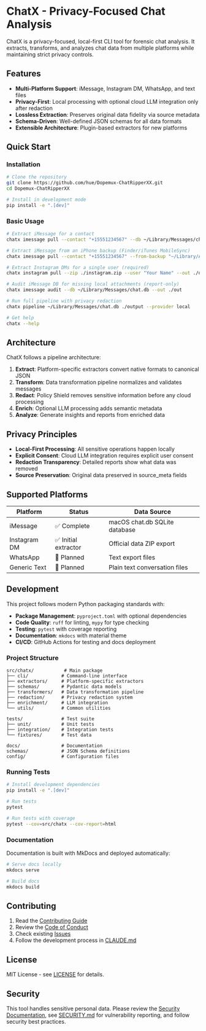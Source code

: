 # ChatX - Privacy-Focused Chat Analysis

ChatX is a privacy-focused, local-first CLI tool for forensic chat analysis. It extracts, transforms, and analyzes chat data from multiple platforms while maintaining strict privacy controls.

## Features

- **Multi-Platform Support**: iMessage, Instagram DM, WhatsApp, and text files
- **Privacy-First**: Local processing with optional cloud LLM integration only after redaction  
- **Lossless Extraction**: Preserves original data fidelity via source metadata
- **Schema-Driven**: Well-defined JSON schemas for all data formats
- **Extensible Architecture**: Plugin-based extractors for new platforms

## Quick Start

### Installation

```bash
# Clone the repository
git clone https://github.com/hue/Dopemux-ChatRipperXX.git
cd Dopemux-ChatRipperXX

# Install in development mode
pip install -e ".[dev]"
```

### Basic Usage

```bash
# Extract iMessage for a contact
chatx imessage pull --contact "+15551234567" --db ~/Library/Messages/chat.db --out ./out

# Extract iMessage from an iPhone backup (Finder/iTunes MobileSync)
chatx imessage pull --contact "+15551234567" --from-backup "~/Library/Application Support/MobileSync/Backup/<UDID>" --out ./out

# Extract Instagram DMs for a single user (required)
chatx instagram pull --zip ./instagram.zip --user "Your Name" --out ./out

# Audit iMessage DB for missing local attachments (report-only)
chatx imessage audit --db ~/Library/Messages/chat.db --out ./out

# Run full pipeline with privacy redaction
chatx pipeline ~/Library/Messages/chat.db ./output --provider local

# Get help
chatx --help
```

## Architecture

ChatX follows a pipeline architecture:

1. **Extract**: Platform-specific extractors convert native formats to canonical JSON
2. **Transform**: Data transformation pipeline normalizes and validates messages  
3. **Redact**: Policy Shield removes sensitive information before any cloud processing
4. **Enrich**: Optional LLM processing adds semantic metadata
5. **Analyze**: Generate insights and reports from enriched data

## Privacy Principles

- **Local-First Processing**: All sensitive operations happen locally
- **Explicit Consent**: Cloud LLM integration requires explicit user consent
- **Redaction Transparency**: Detailed reports show what data was removed
- **Source Preservation**: Original data preserved in source_meta fields

## Supported Platforms

| Platform | Status | Data Source |
|----------|--------|-------------|
| iMessage | ✅ Complete | macOS chat.db SQLite database |
| Instagram DM | ✅ Initial extractor | Official data ZIP export |
| WhatsApp | 🚧 Planned | Text export files |
| Generic Text | 🚧 Planned | Plain text conversation files |

## Development

This project follows modern Python packaging standards with:

- **Package Management**: `pyproject.toml` with optional dependencies
- **Code Quality**: `ruff` for linting, `mypy` for type checking
- **Testing**: `pytest` with coverage reporting
- **Documentation**: `mkdocs` with material theme
- **CI/CD**: GitHub Actions for testing and docs deployment

### Project Structure

```
src/chatx/           # Main package
├── cli/            # Command-line interface
├── extractors/     # Platform-specific extractors  
├── schemas/        # Pydantic data models
├── transformers/   # Data transformation pipeline
├── redaction/      # Privacy redaction system
├── enrichment/     # LLM integration
└── utils/          # Common utilities

tests/              # Test suite
├── unit/           # Unit tests
├── integration/    # Integration tests  
└── fixtures/       # Test data

docs/               # Documentation
schemas/            # JSON Schema definitions
config/             # Configuration files
```

### Running Tests

```bash
# Install development dependencies
pip install -e ".[dev]"

# Run tests
pytest

# Run tests with coverage
pytest --cov=src/chatx --cov-report=html
```

### Documentation

Documentation is built with MkDocs and deployed automatically:

```bash
# Serve docs locally  
mkdocs serve

# Build docs
mkdocs build
```

## Contributing

1. Read the [Contributing Guide](docs/CONTRIBUTING.md)
2. Review the [Code of Conduct](CODE_OF_CONDUCT.md)
3. Check existing [Issues](https://github.com/hue/Dopemux-ChatRipperXX/issues)
4. Follow the development process in [CLAUDE.md](CLAUDE.md)

## License

MIT License - see [LICENSE](LICENSE) for details.

## Security

This tool handles sensitive personal data. Please review the [Security Documentation](docs/CR-XactXtract/PROJECT_DESIGN_FILES/SECURITY_THREAT_MODEL.md), see [SECURITY.md](SECURITY.md) for vulnerability reporting, and follow security best practices.
